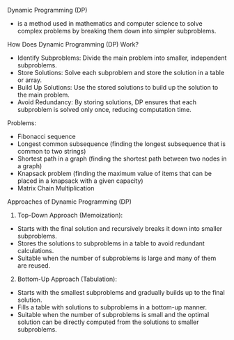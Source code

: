 Dynamic Programming (DP) 
- is a method used in mathematics and computer science to solve complex problems by breaking them down into simpler subproblems.

How Does Dynamic Programming (DP) Work?
  - Identify Subproblems: Divide the main problem into smaller, independent subproblems.
  - Store Solutions: Solve each subproblem and store the solution in a table or array.
  - Build Up Solutions: Use the stored solutions to build up the solution to the main problem.
  - Avoid Redundancy: By storing solutions, DP ensures that each subproblem is solved only once, reducing computation time.

Problems:
  - Fibonacci sequence
  - Longest common subsequence (finding the longest subsequence that is common to two strings)
  - Shortest path in a graph (finding the shortest path between two nodes in a graph)
  - Knapsack problem (finding the maximum value of items that can be placed in a knapsack with a given capacity)
  - Matrix Chain Multiplication

Approaches of Dynamic Programming (DP)
1. Top-Down Approach (Memoization):
  -  Starts with the final solution and recursively breaks it down into smaller subproblems.
  -  Stores the solutions to subproblems in a table to avoid redundant calculations.
  -  Suitable when the number of subproblems is large and many of them are reused.

2. Bottom-Up Approach (Tabulation):
  - Starts with the smallest subproblems and gradually builds up to the final solution.
  - Fills a table with solutions to subproblems in a bottom-up manner.
  - Suitable when the number of subproblems is small and the optimal solution can be directly computed from the solutions to smaller subproblems.
